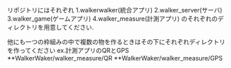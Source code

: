 リポジトリにはそれぞれ
1.walkerwalker(統合アプリ)
2.walker_server(サーバ)
3.walker_game(ゲームアプリ)
4.walker_measure(計測アプリ)
のそれぞれのディレクトリを用意してください.

他にも一つの枠組みの中で複数の物を作るときはその下にそれぞれディレクトリを作ってください
ex.計測アプリのQRとGPS
**WalkerWaker/walker_measure/QR
**WalkerWaker/walker_measure/GPS
